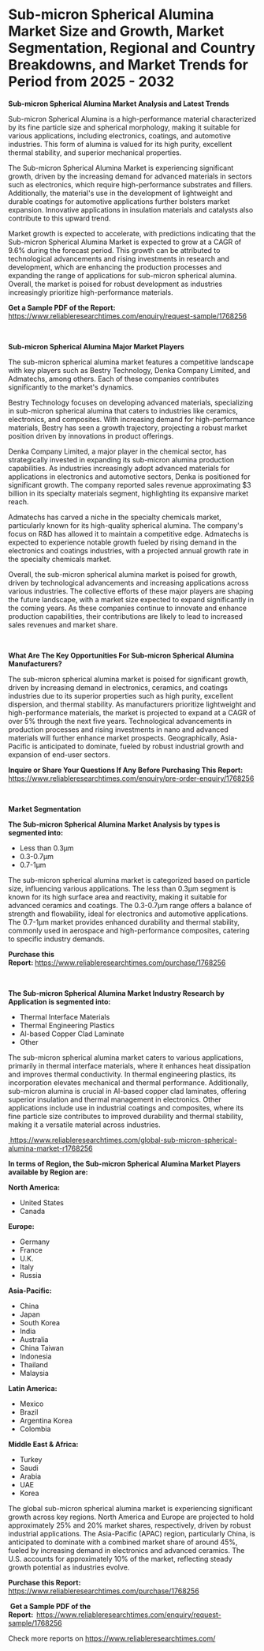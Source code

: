 <p><h1>Sub-micron Spherical Alumina Market Size and Growth, Market Segmentation, Regional and Country Breakdowns, and Market Trends for Period from 2025 -  2032</h1></p><p><strong>Sub-micron Spherical Alumina Market Analysis and Latest Trends</strong></p>
<p><p>Sub-micron Spherical Alumina is a high-performance material characterized by its fine particle size and spherical morphology, making it suitable for various applications, including electronics, coatings, and automotive industries. This form of alumina is valued for its high purity, excellent thermal stability, and superior mechanical properties.</p><p>The Sub-micron Spherical Alumina Market is experiencing significant growth, driven by the increasing demand for advanced materials in sectors such as electronics, which require high-performance substrates and fillers. Additionally, the material's use in the development of lightweight and durable coatings for automotive applications further bolsters market expansion. Innovative applications in insulation materials and catalysts also contribute to this upward trend.</p><p>Market growth is expected to accelerate, with predictions indicating that the Sub-micron Spherical Alumina Market is expected to grow at a CAGR of 9.6% during the forecast period. This growth can be attributed to technological advancements and rising investments in research and development, which are enhancing the production processes and expanding the range of applications for sub-micron spherical alumina. Overall, the market is poised for robust development as industries increasingly prioritize high-performance materials.</p></p>
<p><strong>Get a Sample PDF of the Report:&nbsp;</strong> <a href="https://www.reliableresearchtimes.com/enquiry/request-sample/1768256?utm_campaign=3087&utm_medium=2&utm_source=Github&utm_content=ia&utm_term=03042025&utm_id=sub-micron-spherical-alumina">https://www.reliableresearchtimes.com/enquiry/request-sample/1768256</a></p>
<p>&nbsp;</p>
<p><strong>Sub-micron Spherical Alumina Major Market Players</strong></p>
<p><p>The sub-micron spherical alumina market features a competitive landscape with key players such as Bestry Technology, Denka Company Limited, and Admatechs, among others. Each of these companies contributes significantly to the market's dynamics.</p><p>Bestry Technology focuses on developing advanced materials, specializing in sub-micron spherical alumina that caters to industries like ceramics, electronics, and composites. With increasing demand for high-performance materials, Bestry has seen a growth trajectory, projecting a robust market position driven by innovations in product offerings.</p><p>Denka Company Limited, a major player in the chemical sector, has strategically invested in expanding its sub-micron alumina production capabilities. As industries increasingly adopt advanced materials for applications in electronics and automotive sectors, Denka is positioned for significant growth. The company reported sales revenue approximating $3 billion in its specialty materials segment, highlighting its expansive market reach.</p><p>Admatechs has carved a niche in the specialty chemicals market, particularly known for its high-quality spherical alumina. The company's focus on R&D has allowed it to maintain a competitive edge. Admatechs is expected to experience notable growth fueled by rising demand in the electronics and coatings industries, with a projected annual growth rate in the specialty chemicals market.</p><p>Overall, the sub-micron spherical alumina market is poised for growth, driven by technological advancements and increasing applications across various industries. The collective efforts of these major players are shaping the future landscape, with a market size expected to expand significantly in the coming years. As these companies continue to innovate and enhance production capabilities, their contributions are likely to lead to increased sales revenues and market share.</p></p>
<p>&nbsp;</p>
<p><strong>What Are The Key Opportunities For Sub-micron Spherical Alumina Manufacturers?</strong></p>
<p><p>The sub-micron spherical alumina market is poised for significant growth, driven by increasing demand in electronics, ceramics, and coatings industries due to its superior properties such as high purity, excellent dispersion, and thermal stability. As manufacturers prioritize lightweight and high-performance materials, the market is projected to expand at a CAGR of over 5% through the next five years. Technological advancements in production processes and rising investments in nano and advanced materials will further enhance market prospects. Geographically, Asia-Pacific is anticipated to dominate, fueled by robust industrial growth and expansion of end-user sectors.</p></p>
<p><strong>Inquire or Share Your Questions If Any Before Purchasing This Report:</strong> <a href="https://www.reliableresearchtimes.com/enquiry/pre-order-enquiry/1768256?utm_campaign=3087&utm_medium=2&utm_source=Github&utm_content=ia&utm_term=03042025&utm_id=sub-micron-spherical-alumina">https://www.reliableresearchtimes.com/enquiry/pre-order-enquiry/1768256</a></p>
<p>&nbsp;</p>
<p><strong>Market Segmentation</strong></p>
<p><strong>The Sub-micron Spherical Alumina Market Analysis by types is segmented into:</strong></p>
<p><ul><li>Less than 0.3μm</li><li>0.3-0.7μm</li><li>0.7-1μm</li></ul></p>
<p><p>The sub-micron spherical alumina market is categorized based on particle size, influencing various applications. The less than 0.3μm segment is known for its high surface area and reactivity, making it suitable for advanced ceramics and coatings. The 0.3-0.7μm range offers a balance of strength and flowability, ideal for electronics and automotive applications. The 0.7-1μm market provides enhanced durability and thermal stability, commonly used in aerospace and high-performance composites, catering to specific industry demands.</p></p>
<p><strong>Purchase this Report:&nbsp;</strong><a href="https://www.reliableresearchtimes.com/purchase/1768256?utm_campaign=3087&utm_medium=2&utm_source=Github&utm_content=ia&utm_term=03042025&utm_id=sub-micron-spherical-alumina">https://www.reliableresearchtimes.com/purchase/1768256</a></p>
<p>&nbsp;</p>
<p><strong>The Sub-micron Spherical Alumina Market Industry Research by Application is segmented into:</strong></p>
<p><ul><li>Thermal Interface Materials</li><li>Thermal Engineering Plastics</li><li>Al-based Copper Clad Laminate</li><li>Other</li></ul></p>
<p><p>The sub-micron spherical alumina market caters to various applications, primarily in thermal interface materials, where it enhances heat dissipation and improves thermal conductivity. In thermal engineering plastics, its incorporation elevates mechanical and thermal performance. Additionally, sub-micron alumina is crucial in Al-based copper clad laminates, offering superior insulation and thermal management in electronics. Other applications include use in industrial coatings and composites, where its fine particle size contributes to improved durability and thermal stability, making it a versatile material across industries.</p></p>
<p><a href="https://www.reliableresearchtimes.com/global-sub-micron-spherical-alumina-market-r1768256?utm_campaign=3087&utm_medium=2&utm_source=Github&utm_content=ia&utm_term=03042025&utm_id=sub-micron-spherical-alumina">&nbsp;https://www.reliableresearchtimes.com/global-sub-micron-spherical-alumina-market-r1768256</a></p>
<p><strong>In terms of Region, the Sub-micron Spherical Alumina Market Players available by Region are:</strong></p>
<p>
    <p> <strong> North America: </strong>
        <ul>
            <li>United States</li>
            <li>Canada</li>
        </ul>
        </p> 
    <p> <strong> Europe: </strong>
        <ul>
            <li>Germany</li>
            <li>France</li>
            <li>U.K.</li>
            <li>Italy</li>
            <li>Russia</li>
        </ul>
        </p> 
    <p> <strong> Asia-Pacific: </strong>
        <ul>
            <li>China</li>
            <li>Japan</li>
            <li>South Korea</li>
            <li>India</li>
            <li>Australia</li>
            <li>China Taiwan</li>
            <li>Indonesia</li>
            <li>Thailand</li>
            <li>Malaysia</li>
        </ul>
        </p> 
    <p> <strong> Latin America: </strong>
        <ul>
            <li>Mexico</li>
            <li>Brazil</li>
            <li>Argentina Korea</li>
            <li>Colombia</li>
        </ul>
        </p> 
    <p> <strong> Middle East & Africa: </strong>
        <ul>
            <li>Turkey</li>
            <li>Saudi</li>
            <li>Arabia</li>
            <li>UAE</li>
            <li>Korea</li>
        </ul>
    </p>
    </p>
<p><p>The global sub-micron spherical alumina market is experiencing significant growth across key regions. North America and Europe are projected to hold approximately 25% and 20% market shares, respectively, driven by robust industrial applications. The Asia-Pacific (APAC) region, particularly China, is anticipated to dominate with a combined market share of around 45%, fueled by increasing demand in electronics and advanced ceramics. The U.S. accounts for approximately 10% of the market, reflecting steady growth potential as industries evolve.</p></p>
<p><strong>Purchase this Report: </strong><a href="https://www.reliableresearchtimes.com/purchase/1768256?utm_campaign=3087&utm_medium=2&utm_source=Github&utm_content=ia&utm_term=03042025&utm_id=sub-micron-spherical-alumina">https://www.reliableresearchtimes.com/purchase/1768256</a></p>
<p>&nbsp;<strong>Get a Sample PDF of the Report:&nbsp;&nbsp;</strong><a href="https://www.reliableresearchtimes.com/enquiry/request-sample/1768256?utm_campaign=3087&utm_medium=2&utm_source=Github&utm_content=ia&utm_term=03042025&utm_id=sub-micron-spherical-alumina">https://www.reliableresearchtimes.com/enquiry/request-sample/1768256</a></p>
<p><strong></strong></p>
<p>Check more reports on <a href="https://www.reliableresearchtimes.com/?utm_campaign=3087&utm_medium=2&utm_source=Github&utm_content=ia&utm_term=03042025&utm_id=sub-micron-spherical-alumina">https://www.reliableresearchtimes.com/</a></p>